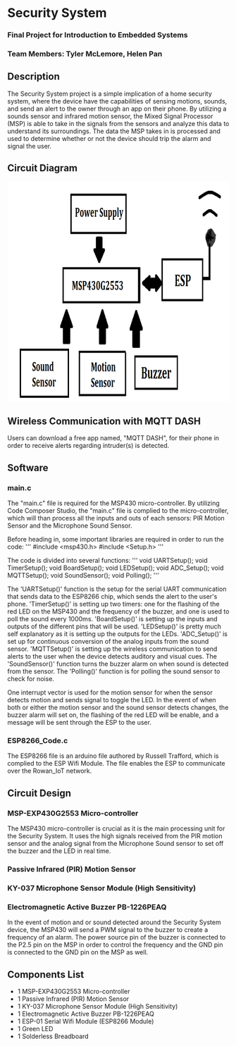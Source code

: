 # Security System
### Final Project for Introduction to Embedded Systems
### Team Members: Tyler McLemore, Helen Pan

## Description
The Security System project is a simple implication of  a home security system, where the device have the capabilities of sensing motions, sounds, and send an alert to the owner through an app on their phone. By utilizing a sounds sensor and infrared motion sensor, the Mixed Signal Processor (MSP) is able to take in the signals from the sensors and analyze this data to understand its surroundings. The data the MSP takes in is processed and used to determine whether or not the device should trip the alarm and signal the user.

## Circuit Diagram
<img src="https://github.com/RU09342-F18/intro-to-embedded-final-project-nano-tech-1/blob/master/Documents/block%20diagram.png" height="500" width="665">

## Wireless Communication with MQTT DASH
Users can download a free app named, "MQTT DASH", for their phone in order to receive  alerts regarding intruder(s) is detected.

## Software
### main.c
The "main.c" file is required for the MSP430 micro-controller. By utilizing Code Composer Studio, the "main.c" file is complied to the micro-controller, which will than process all the inputs and outs of each sensors: PIR Motion Sensor and the Microphone Sound Sensor. 

Before heading in, some important libraries are required in order to run the code:
'''
#include <msp430.h>
#include <Setup.h>
'''

The code is divided into several functions:
'''
void UARTSetup();
void TimerSetup(); 
void BoardSetup();
void LEDSetup();
void ADC_Setup();
void MQTTSetup();
void SoundSensor();
void Polling();
'''

The 'UARTSetup()' function is the setup for the serial UART communication that sends data to the ESP8266 chip, which sends the alert to the user's phone. 'TimerSetup()' is setting up two timers: one for the flashing of the red LED on the MSP430 and the frequency of the buzzer, and one is used to poll the sound every 1000ms. 'BoardSetup()' is setting up the inputs and outputs of the different pins that will be used. 'LEDSetup()' is pretty much self explanatory as it is setting up the outputs for the LEDs. 'ADC_Setup()' is set up for continuous conversion of the analog inputs from the sound sensor. 'MQTTSetup()' is setting up the wireless communication to send alerts to the user when the device detects auditory and visual cues. The 'SoundSensor()' function turns the buzzer alarm on when sound is detected from the sensor. The 'Polling()' function is for polling the sound sensor to check for noise. 

One interrupt vector is used for the motion sensor for when the sensor detects motion and sends signal to toggle the LED. In the event of when both or either the motion sensor and the sound sensor detects changes, the buzzer alarm will set on, the flashing of the red LED will be enable, and a message will be sent through the ESP to the user. 

### ESP8266_Code.c
The ESP8266 file is an arduino file authored by Russell Trafford, which is complied to the ESP Wifi Module. The file enables the ESP to communicate over the Rowan_IoT network.

## Circuit Design
### MSP-EXP430G2553 Micro-controller
The MSP430 micro-controller is crucial as it is the main processing unit for the Security System. It uses the high signals received from the PIR motion sensor and the analog signal from the Microphone Sound sensor to set off the buzzer and the LED in real time.

### Passive Infrared (PIR) Motion Sensor


### KY-037 Microphone Sensor Module (High Sensitivity)


### Electromagnetic Active Buzzer PB-1226PEAQ
In the event of motion and or sound detected around the Security System device, the MSP430 will send a PWM signal to the buzzer to create a frequency of an alarm. The power source pin of the buzzer is connected to the P2.5 pin on the MSP in order to control the frequency and the GND pin is connected to the GND pin on the MSP as well.

## Components List
- 1 MSP-EXP430G2553 Micro-controller
- 1 Passive Infrared (PIR) Motion Sensor
- 1 KY-037 Microphone Sensor Module (High Sensitivity)
- 1 Electromagnetic Active Buzzer PB-1226PEAQ
- 1 ESP-01 Serial Wifi Module (ESP8266 Module)
- 1 Green LED
- 1 Solderless Breadboard